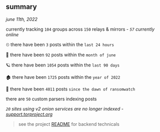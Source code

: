 
## summary
_june 11th, 2022_

currently tracking `104` groups across `150` relays & mirrors - _`57` currently online_

⏲ there have been `3` posts within the `last 24 hours`

🦈 there have been `92` posts within the `month of june`

🪐 there have been `1054` posts within the `last 90 days`

🏚 there have been `1725` posts within the `year of 2022`

🦕 there have been `4011` posts `since the dawn of ransomwatch`

there are `50` custom parsers indexing posts

_`20` sites using v2 onion services are no longer indexed - [support.torproject.org](https://support.torproject.org/onionservices/v2-deprecation/)_

> see the project [README](https://github.com/joshhighet/ransomwatch#ransomwatch--) for backend technicals
